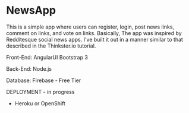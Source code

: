 NewsApp
=======
This is a simple app where users can register, login, post news links, comment on links, and vote on links. Basically, The app was inspired by Redditesque social news apps. I've built it out in a manner similar to that described in the Thinkster.io tutorial.


Front-End:
AngularUI
Bootstrap 3

Back-End:
Node.js

Database:
Firebase - Free Tier



DEPLOYMENT - in progress

- Heroku or OpenShift
